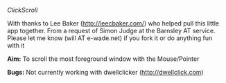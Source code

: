 *ClickScroll*

With thanks to Lee Baker (http://leecbaker.com/) who helped pull this little app together.  From a request of Simon Judge at the Barnsley AT service. 
Please let me know (will AT e-wade.net) if you fork it or do anything fun with it

**Aim:**
To scroll the most foreground window with the Mouse/Pointer 

**Bugs:**
Not currently working with dwellclicker (http://dwellclick.com) 
